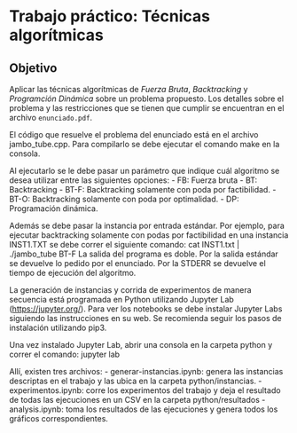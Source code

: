 # Trabajo práctico: Técnicas algorítmicas
## Objetivo
Aplicar las técnicas algorítmicas de *Fuerza Bruta*, *Backtracking* y *Programción Dinámica* sobre un problema propuesto. Los detalles sobre el problema y las restricciones que se tienen que cumplir se encuentran en el archivo `enunciado.pdf`. 

El código que resuelve el problema del enunciado está en el archivo jambo_tube.cpp.
Para compilarlo se debe ejecutar el comando 
	make
en la consola.

Al ejecutarlo se le debe pasar un parámetro que indique cuál algoritmo se desea utilizar entre las siguientes opciones:
	- FB: Fuerza bruta
	- BT: Backtracking
	- BT-F: Backtracking solamente con poda por factibilidad.
	- BT-O: Backtracking solamente con poda por optimalidad.
	- DP: Programación dinámica.

Además se debe pasar la instancia por entrada estándar. Por ejemplo, para ejecutar backtracking solamente con podas por factibilidad en una instancia INST1.TXT se debe correr el siguiente comando:
	cat INST1.txt | ./jambo_tube BT-F
La salida del programa es doble. Por la salida estándar se devuelve lo pedido por el enunciado. Por la STDERR se devuelve el tiempo de ejecución del algoritmo.

La generación de instancias y corrida de experimentos de manera secuencia está programada en Python utilizando Jupyter Lab (https://jupyter.org/). Para ver los notebooks se debe instalar Jupyter Labs siguiendo las instrucciones en su web. Se recomienda seguir los pasos de instalación utilizando pip3.

Una vez instalado Jupyter Lab, abrir una consola en la carpeta python y correr el comando:
	jupyter lab

Allí, existen tres archivos:
	- generar-instancias.ipynb: genera las instancias descriptas en el trabajo y las ubica en la carpeta python/instancias.
	- experimentos.ipynb: corre los experimentos del trabajo y deja el resultado de todas las ejecuciones en un CSV en la carpeta python/resultados
	- analysis.ipynb: toma los resultados de las ejecuciones y genera todos los gráficos correspondientes.
